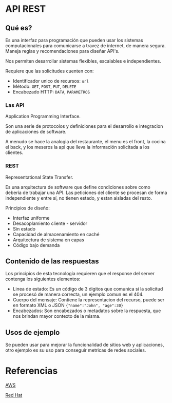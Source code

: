 # API REST

## Qué es?

Es una interfaz para programación que pueden usar los sistemas computacionales para comunicarse a travez de internet, de manera segura. Maneja reglas y recomendaciones para diseñar API's.

Nos permiten desarrollar sistemas flexibles, escalables e independientes.

Requiere que las solicitudes cuenten con:
- Identificador unico de recursos: `url`
- Método: `GET`, `POST`, `PUT`, `DELETE`
- Encabezado HTTP: `DATA`, `PARAMETROS`

### Las API

Application Programming Interface.

Son una serie de protocolos y definiciones para el desarrollo e integracion de aplicaciones de software.

A menudo se hace la analogia del restaurante, el menu es el front, la cocina el back, y los meseros la api que lleva la información solicitada a los clientes.

### REST

Representational State Transfer.

Es una arquitectura de software que define condiciones sobre como debería de trabajar una API. Las peticiones del cliente se procesan de forma independiente y entre sí, no tienen estado, y estan aisladas del resto.

Principios de diseño:
- Interfaz uniforme
- Desacoplamiento cliente - servidor
- Sin estado
- Capacidad de almacenamiento en caché
- Arquitectura de sistema en capas
- Código bajo demanda

## Contenido de las respuestas

Los principios de esta tecnología requieren que el response del server contenga los siguientes elementos:
- Linea de estado: Es un código de 3 digitos que comunica si la solicitud se procesó de manera correcta, un ejemplo comun es el 404.
- Cuerpo del mensaje: Contiene la representacion del recurso, puede ser en formato XML o JSON `{"name":"John", "age":30}`
- Encabezados: Son encabezados o metadatos sobre la respuesta, que nos brindan mayor contexto de la misma.

## Usos de ejemplo

Se pueden usar para mejorar la funcionalidad de sitios web y aplicaciones, otro ejemplo es su uso para conseguir metricas de redes sociales.

# Referencias 

[AWS](https://aws.amazon.com/es/what-is/restful-api/?nc1=h_ls)

[Red Hat](https://www.redhat.com/es/topics/api/what-is-a-rest-api#:~:text=Una%20API%20de%20REST%20es,para%20dise%C3%B1ar%20una%20API%20web.)
